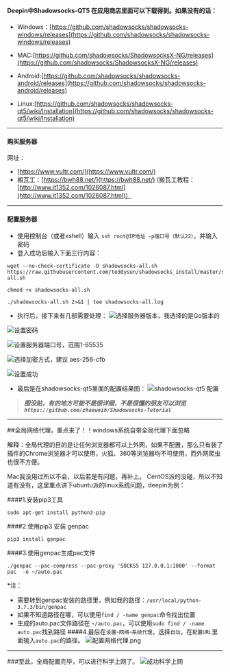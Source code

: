 #### Deepin中Shadowsocks-QT5 在应用商店里面可以下载得到。如果没有的话：

-  Windows：[https://github.com/shadowsocks/shadowsocks-windows/releases](https://github.com/shadowsocks/shadowsocks-windows/releases)

-  MAC:[https://github.com/shadowsocks/ShadowsocksX-NG/releases](https://github.com/shadowsocks/ShadowsocksX-NG/releases)

-  Android:[https://github.com/shadowsocks/shadowsocks-android/releases](https://github.com/shadowsocks/shadowsocks-android/releases)

-  Linux:[https://github.com/shadowsocks/shadowsocks-qt5/wiki/Installation](https://github.com/shadowsocks/shadowsocks-qt5/wiki/Installation)

* * *

#### 购买服务器

网址：
-  [https://www.vultr.com/](https://www.vultr.com/)
-  搬瓦工：[https://bwh88.net/](https://bwh88.net/)
  (搬瓦工教程：[http://www.it1352.com/1026087.html](http://www.it1352.com/1026087.html)）

* * *

#### 配置服务器

-  使用控制台（或者xshell）输入 ```ssh root@IP地址 -p端口号（默认22）```，并输入密码
-  登入成功后输入下面三行内容：
```
wget --no-check-certificate -O shadowsocks-all.sh https://raw.githubusercontent.com/teddysun/shadowsocks_install/master/shadowsocks-all.sh

chmod +x shadowsocks-all.sh

./shadowsocks-all.sh 2>&1 | tee shadowsocks-all.log
```

-  执行后，接下来有几部需要处理：
  ![选择服务器版本，我选择的是Go版本的](https://upload-images.jianshu.io/upload_images/20363181-81796ce1f4200916.png?imageMogr2/auto-orient/strip%7CimageView2/2/w/1240)

![设置密码](https://upload-images.jianshu.io/upload_images/20363181-22ba224316070221.png?imageMogr2/auto-orient/strip%7CimageView2/2/w/1240)

![设置服务器端口号，范围1-65535](https://upload-images.jianshu.io/upload_images/20363181-ef47ae75c204acc0.png?imageMogr2/auto-orient/strip%7CimageView2/2/w/1240)

![选择加密方式，建议 aes-256-cfb](https://upload-images.jianshu.io/upload_images/20363181-df0a3d1c8ebd33e1.png?imageMogr2/auto-orient/strip%7CimageView2/2/w/1240)

![设置成功](https://upload-images.jianshu.io/upload_images/20363181-68b030648888de7e.png?imageMogr2/auto-orient/strip%7CimageView2/2/w/1240)

-  最后是在shadowsocks-qt5里面的配置结果图：
  ![shadowsocks-qt5 配置](https://upload-images.jianshu.io/upload_images/20363181-d0d12e852b379185.png?imageMogr2/auto-orient/strip%7CimageView2/2/w/1240)

>***图没贴，有的地方可能不是很详细，不是很懂的朋友可以浏览
>```https://github.com/zhaoweih/Shadowsocks-Tutorial```***

* * *

##全局网络代理，重点来了！！windows系统自带全局代理下面忽略

解释：全局代理的目的是让任何浏览器都可以上外网，如果不配置，那么只有装了插件的Chrome浏览器才可以使用，火狐、360等浏览器均不可使用，而外网爬虫也很不方便。

Mac我没用过所以不会，以后若是有问题，再补上。
CentOS派的没碰，所以不知道有没有，这里重点讲下ubuntu派的linux系统问题，deepin为例：

####1.安装pip3工具

    sudo apt-get install python3-pip

####2.使用pip3 安装 genpac

    pip3 install genpac

####3.使用genpac生成pac文件

    ./genpac --pac-compress --pac-proxy 'SOCKS5 127.0.0.1:1080' --format pac  -o ~/auto.pac

*注：
-  需要转到genpac安装的路径里，例如我的路径：```/usr/local/python-3.7.3/bin/genpac```
-  如果不知道路径在哪，可以使用```find / -name genpac```命令找出位置
-  生成的auto.pac文件路径在 ```~/auto.pac```，可以使用```sudo find / -name auto.pac```找到路径
  ####4.最后在```设置```-```网络```-```系统代理```，选择```自动```，在```配置URL```里面输入```auto.pac```的路径。
  ![配置网络代理.png](https://upload-images.jianshu.io/upload_images/20363181-14df290a4e28ba9c.png?imageMogr2/auto-orient/strip%7CimageView2/2/w/1240)

* * *

###至此，全局配置完毕，可以进行科学上网了。
![成功科学上网](https://upload-images.jianshu.io/upload_images/20363181-5b15417d59c6626e.png?imageMogr2/auto-orient/strip%7CimageView2/2/w/1240)